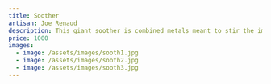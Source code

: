 ```yaml
---
title: Soother
artisan: Joe Renaud
description: This giant soother is combined metals meant to stir the imagination.
price: 1000
images:
  - image: /assets/images/sooth1.jpg
  - image: /assets/images/sooth2.jpg
  - image: /assets/images/sooth3.jpg
---
```


